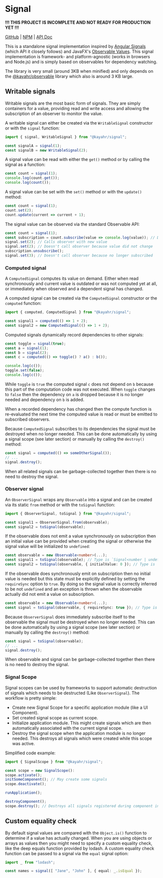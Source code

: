 # Signal

**!!! THIS PROJECT IS INCOMPLETE AND NOT READY FOR PRODUCTION YET !!!**

[GitHub] | [NPM] | [API Doc]

This is a standalone signal implementation inspired by [Angular Signals] (which API it closely follows) and JavaFX's [Observable Values]. This signal implementation is framework- and platform-agnostic (works in browsers and Node.js) and is simply based on observables for dependency watching.

The library is very small (around 3KB when minified) and only depends on the [@kayahr/observable] library which also is around 3 KB large.


## Writable signals

Writable signals are the most basic form of signals. They are simply containers for a value, providing read and write access and allowing the subscription of an observer to monitor the value.

A writable signal can either be created via the `WritableSignal` constructor or with the `signal` function:

```typescript
import { signal, WritableSignal } from "@kayahr/signal";

const signalA = signal(1);
const signalB = new WritableSignal(2);
```

A signal value can be read with either the `get()` method or by calling the signal as a function:

```typescript
const count = signal(1);
console.log(count.get());
console.log(count());
```

A signal value can be set with the `set()` method or with the `update()` method:

```typescript
const count = signal(1);
count.set(2);
count.update(current => current + 1);
```

The signal value can be observed via the standard Observable API:

```typescript
const count = signal(1);
const subscription = count.subscribe(value => console.log(value)); // Directly called with current value
signal.set(2); // Calls observer with new value
signal.set(2); // Doesn't call observer because value did not change
subscription.unsubscribe();
signal.set(3); // Doesn't call observer because no longer subscribed
```

### Computed signal

A `ComputedSignal` computes its value on demand. Either when read synchronously and current value is outdated or was not computed yet at all, or immediately when observed and a dependent signal has changed.

A computed signal can be created via the `ComputedSignal` constructor or the `computed` function:

```typescript
import { computed, ComputedSignal } from "@kayahr/signal";

const signal1 = computed(() => 1 + 2);
const signal2 = new ComputedSignal(() => 1 + 2);
```

Computed signals dynamically record dependencies to other signals:

```typescript
const toggle = signal(true);
const a = signal(1);
const b = signal(2);
const c = computed(() => toggle() ? a() : b());

console.log(c());
toggle.set(false);
console.log(c());
```

While `toggle` is `true` the computed signal `c` does not depend on `b` because this part of the computation code was not executed. When `toggle` changes to `false` then the dependency on `a` is dropped because it is no longer needed and dependency on `b` is added.

When a recorded dependency has changed then the compute function is re-evaluated the next time the computed value is read or must be emitted to subscribed observers.

Because `ComputedSignal` subscribes to its dependencies the signal must be destroyed when no longer needed. This can be done automatically by using a signal scope (see later section) or manually by calling the `destroy()` method:

```typescript
const signal = computed(() => someOtherSignal());
// ...
signal.destroy();
```

When all related signals can be garbage-collected together then there is no need to destroy the signal.


### Observer signal

An `ObserverSignal` wraps any `Observable` into a signal and can be created via its static `from` method or with the `toSignal` function:

```typescript
import { ObserverSignal, toSignal } from "@kayahr/signal";

const signal1 = ObserverSignal.from(observable);
const signal2 = toSignal(observable);
```

If the observable does not emit a value synchronously on subscription then an initial value can be provided when creating the signal or otherwise the signal value will be initialized to `undefined`:

```typescript
const observable = new Observable<number>(...);
const signal1 = toSignal(observable); // Type is `Signal<number | undefined>`
const signal2 = toSignal(observable, { initialValue: 0 }); // Type is `Signal<number>`
```

If the observable does synchronously emit on subscription then no initial value is needed but this state must be explicitly defined by setting the `requireSync` option to `true`. By doing so the signal value is correctly inferred to be not `undefined` and an exception is thrown when the observable actually did not emit a value on subscription.

```typescript
const observable = new Observable<number>(...);
const signal = toSignal(observable, { requireSync: true }); // Type is `Signal<number>`
```

Because `ObserverSignal` does immediately subscribe itself to the observable the signal must be destroyed when no longer needed. This can be done automatically by using a signal scope (see later section) or manually by calling the `destroy()` method:

```typescript
const signal = toSignal(observable);
// ...
signal.destroy();
```

When observable and signal can be garbage-collected together then there is no need to destroy the signal.


### Signal Scope

Signal scopes can be used by frameworks to support automatic destruction of signals which needs to be destructed (Like `ObserverSignal`). The workflow is pretty simple:

* Create new Signal Scope for a specific application module (like a UI Component).
* Set created signal scope as current scope.
* Initialize application module. This might create signals which are then automatically associated with the current signal scope.
* Destroy the signal scope when the application module is no longer needed. This destroys all signals which were created while this scope was active.

Simplified code example:

```typescript
import { SignalScope } from "@kayahr/signal";

const scope = new SignalScope():
scope.activate();
initSomeComponent(); // May create some signals
scope.deactivate();

runApplication();

destroyComponent();
scope.destroy(); // Destroys all signals registered during component initialization
```


## Custom equality check

By default signal values are compared with the `Object.is()` function to determine if a value has actually changed. When you are using objects or arrays as values then you might need to specify a custom equality check, like the deep equals function provided by lodash. A custom equality check function can be passed to a signal via the `equal` signal option:

```typescript
import _ from "lodash";

const names = signal([ "Jane", "John" ], { equal: _.isEqual });
```


[API Doc]: https://kayahr.github.io/signal/
[GitHub]: https://github.com/kayahr/signal
[NPM]: https://www.npmjs.com/package/@kayahr/signal
[Angular Signals]: https://angular.dev/guide/signals
[Observable Values]: https://docs.oracle.com/javase/8/javafx/api/javafx/beans/value/ObservableValue.html
[@kayahr/observable]: https://www.npmjs.com/package/@kayahr/observable
